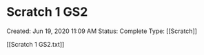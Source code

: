 # Scratch 1 GS2

Created: Jun 19, 2020 11:09 AM
Status: Complete
Type: [[Scratch]]

[[Scratch 1 GS2.txt]]